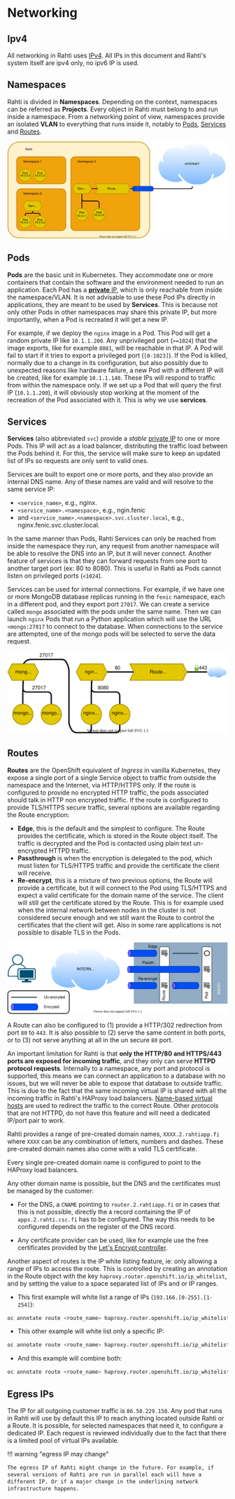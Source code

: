 # Networking

## Ipv4

All networking in Rahti uses [IPv4](https://en.wikipedia.org/wiki/IPv4). All IPs in this document and Rahti's system itself are ipv4 only, no ipv6 IP is used.

## Namespaces

Rahti is divided in **Namespaces**. Depending on the context, namespaces can be referred as **Projects**. Every object in Rahti must belong to and run inside a namespace. From a networking point of view, namespaces provide an isolated **VLAN** to everything that runs inside it, notably to [Pods](../concepts/#pod), [Services](../concepts/#service) and [Routes](../concepts/#route).

![Rahti Networking](img/rahti-network.drawio.svg)

## Pods

**Pods** are the basic unit in Kubernetes. They accommodate one or more containers that contain the software and the environment needed to run an application. Each Pod has a [**private** IP](https://en.wikipedia.org/wiki/Private_network), which is only reachable from inside the namespace/VLAN. It is not advisable to use these Pod IPs directly in applications, they are meant to be used by **Services**. This is because not only other Pods in other namespaces may share this private IP, but more importantly, when a Pod is recreated it will get a new IP.

For example, if we deploy the `nginx` image in a Pod. This Pod will get a random private IP like `10.1.1.200`. Any unprivileged port (`>=1024`) that the image exports, like for example `8081`, will be reachable in that IP. A Pod will fail to start if it tries to export a privileged port (`[0-1023]`). If the Pod is killed, normally due to a change in its configuration, but also possibly due to unexpected reasons like hardware failure, a new Pod with a different IP will be created, like for example `10.1.1.140`. These IPs will respond to traffic from within the namespace only. If we set up a Pod that will query the first IP (`10.1.1.200`), it will obviously stop working at the moment of the recreation of the Pod associated with it. This is why we use **services**.

## Services

**Services** (also abbreviated `svc`) provide a _stable_ [private IP](https://en.wikipedia.org/wiki/Private_network) to one or more Pods. This IP will act as a load balancer, distributing the traffic load between the Pods behind it. For this, the service will make sure to keep an updated list of IPs so requests are only sent to valid ones.

Services are built to export one or more ports, and they also provide an internal DNS name. Any of these names are valid and will resolve to the same service IP:

* `<service_name>`, e.g., nginx.
* `<service_name>.<namespace>`, e.g., ngin.fenic
* and `<service_name>.<namespace>.svc.cluster.local`, e.g., nginx.fenic.svc.cluster.local.

In the same manner than Pods, Rahti Services can only be reached from inside the namespace they run, any request from another namespace will be able to resolve the DNS into an IP, but it will never connect. Another feature of services is that they can forward requests from one port to another target port (ex: 80 to 8080). This is useful in Rahti as Pods cannot listen on privileged ports (`<1024`).

Services can be used for internal connections. For example, if we have one or more MongoDB database replicas running in the `fenic` namespace, each in a different pod, and they export port `27017`. We can create a service called `mongo` associated with the pods under the same name. Then we can launch `nginx` Pods that run a Python application which will use the URL `<mongo:27017` to connect to the database. When connections to the service are attempted, one of the mongo pods will be selected to serve the data request.

![nginx and Mongo](img/mongo-nginx-app.drawio.svg)

## Routes

**Routes** are the OpenShift equivalent of _Ingress_ in vanilla Kubernetes, they expose a single port of a single Service object to traffic from outside the namespace and the Internet, via HTTP/HTTPS only. If the route is configured to provide no encrypted HTTP traffic, the pods associated should talk in HTTP non encrypted traffic. If the route is configured to provide TLS/HTTPS secure traffic, several options are available regarding the Route encryption:

* **Edge**, this is the default and the simplest to configure. The Route provides the certificate, which is stored in the Route object itself. The traffic is decrypted and the Pod is contacted using plain text un-encrypted HTTPD traffic.
* **Passthrough** is when the encryption is delegated to the pod, which must listen for TLS/HTTPS traffic and provide the certificate the client will receive.
* **Re-encrypt**, this is a mixture of two previous options, the Route will provide a certificate, but it will connect to the Pod using TLS/HTTPS and expect a valid certificate for the domain name of the service. The client will still get the certificate stored by the Route. This is for example used when the internal network between nodes in the cluster is not considered secure enough and we still want the Route to control the certificates that the client will get. Also in some rare applications is not possible to disable TLS in the Pods.

![Route Options](img/route-modes.drawio.svg)

A Route can also be configured to (1) provide a HTTP/302 redirection from port `80` to `443`. It is also possible to (2) serve the same content in both ports, or to (3) not serve anything at all in the un secure `80` port.

An important limitation for Rahti is that **only the HTTP/80 and HTTPS/443 ports are exposed for incoming traffic**, and they only can serve **HTTPD protocol requests**. Internally to a namespace, any port and protocol is supported, this means we can connect an application to a database with no issues, but we will never be able to expose that database to outside traffic. This is due to the fact that the same incoming virtual IP is shared with all the incoming traffic in Rahti's HAProxy load balancers. [Name-based virtual hosts](https://en.wikipedia.org/wiki/Virtual_hosting#Name-based) are used to redirect the traffic to the correct Route. Other protocols that are not HTTPD, do not have this feature and will need a dedicated IP/port pair to work.

Rahti provides a range of pre-created domain names, `XXXX.2.rahtiapp.fi` where `XXXX` can be any combination of letters, numbers and dashes. These pre-created domain names also come with a valid TLS certificate.

Every single pre-created domain name is configured to point to the HAProxy load balancers.

Any other domain name is possible, but the DNS and the certificates must be managed by the customer:

* For the DNS, a `CNAME` pointing to `router.2.rahtiapp.fi` or in cases that this is not possible, directly the `A` record containing the IP of `apps.2.rahti.csc.fi` has to be configured. The way this needs to be configured depends on the register of the DNS record.

* Any certificate provider can be used, like for example use the free certificates provided by the [Let's Encrypt controller](../tutorials/custom-domain/#lets-encrypt).

Another aspect of routes is the IP white listing feature, ie: only allowing a range of IPs to access the route. This is controlled by creating an annotation in the Route object with the key `haproxy.router.openshift.io/ip_whitelist`, and by setting the value to a space separated list of IPs and or IP ranges.

* This first example will white list a range of IPs (`193.166.[0-255].[1-254]`):

```bash
oc annotate route <route_name> haproxy.router.openshift.io/ip_whitelist='193.166.0.0/16'
```

* This other example will white list only a specific IP:

```bash
oc annotate route <route_name> haproxy.router.openshift.io/ip_whitelist='188.184.9.236'
```

* And this example will combine both:

```bash
oc annotate route <route_name> haproxy.router.openshift.io/ip_whitelist='193.166.0.0/15 193.167.189.25'
```

## Egress IPs

The IP for all outgoing customer traffic is `86.50.229.150`. Any pod that runs in Rahti will use by default this IP to reach anything located outside Rahti or a Route. It is possible, for selected namespaces that need it, to configure a dedicated IP. Each request is reviewed individually due to the fact that there is a limited pool of virtual IPs available.

!!! warning "egress IP may change"

    The egress IP of Rahti might change in the future. For example, if several versions of Rahti are run in parallel each will have a different IP. Or if a major change in the underlining network infrastructure happens.

